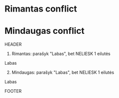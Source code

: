 # Rimantas conflict
# Mindaugas conflict

HEADER

1) Rimantas: parašyk "Labas", bet NELIESK 1 eilutės

Labas

2) Mindaugas: parašyk "Labas", bet NELIESK 1 eilutės

Labas

FOOTER
